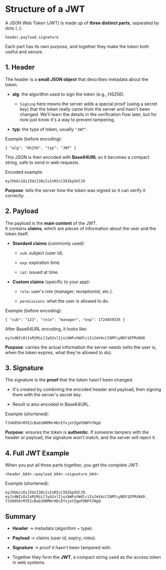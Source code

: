 Structure of a JWT
==================

A JSON Web Token (JWT) is made up of **three distinct parts**, separated by dots (`.`):

`header.payload.signature`

Each part has its own purpose, and together they make the token both useful and secure.

1\. Header
----------

The header is a **small JSON object** that describes metadata about the token.

-   **alg**: the algorithm used to sign the token (e.g., HS256).
    - `Signing` here means the server adds a special proof (using a secret key) that the token really came from the server and hasn't been changed. We'll learn the details in the verification flow later, but for now just know it's a way to prevent tampering.

-   **typ**: the type of token, usually `"JWT"`.

Example (before encoding):

`{ "alg": "HS256", "typ": "JWT" }`

This JSON is then encoded with **Base64URL** so it becomes a compact string, safe to send in web requests.

Encoded example:

`eyJhbGciOiJIUzI1NiIsInR5cCI6IkpXVCJ9`

**Purpose**: tells the server *how* the token was signed so it can verify it correctly.

2\. Payload
-----------

The payload is the **main content** of the JWT.\
It contains **claims**, which are pieces of information about the user and the token itself.

-   **Standard claims** (commonly used):

    -   `sub`: subject (user id).

    -   `exp`: expiration time.

    -   `iat`: issued at time.

-   **Custom claims** (specific to your app):

    -   `role`: user's role (manager, receptionist, etc.).

    -   `permissions`: what the user is allowed to do.

Example (before encoding):

`{ "sub": "123", "role": "manager", "exp": 1724659335 }`

After Base64URL encoding, it looks like:

`eyJzdWIiOiIxMjMiLCJyb2xlIjoibWFuYWdlciIsImV4cCI6MTcyNDY1OTMzNX0`

**Purpose**: carries the actual information the server needs (who the user is, when the token expires, what they're allowed to do).


3\. Signature
-------------

The signature is the **proof** that the token hasn't been changed.

-   It's created by combining the encoded header and payload, then signing them with the server's secret key.

-   Result is also encoded in Base64URL.

Example (shortened):

`TJVA95OrM7E2cBab30RMHrHDcEfxjoYZgeFONFh7HgQ`

**Purpose**: ensures the token is **authentic**. If someone tampers with the header or payload, the signature won't match, and the server will reject it.


4\. Full JWT Example
--------------------

When you put all three parts together, you get the complete JWT:

`<header_b64>.<payload_b64>.<signature_b64>`

Example (shortened):

`eyJhbGciOiJIUzI1NiIsInR5cCI6IkpXVCJ9.
eyJzdWIiOiIxMjMiLCJyb2xlIjoibWFuYWdlciIsImV4cCI6MTcyNDY1OTMzNX0.
TJVA95OrM7E2cBab30RMHrHDcEfxjoYZgeFONFh7HgQ`


Summary
-------

-   **Header** → metadata (algorithm + type).

-   **Payload** → claims (user id, expiry, roles).

-   **Signature** → proof it hasn't been tampered with.

-   Together they form the **JWT**, a compact string used as the access token in web systems.
